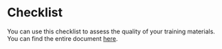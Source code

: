 # Checklist

You can use this checklist to assess the quality of your training materials. You can find the entire document [here](assets/checklist_large.xlsx).

